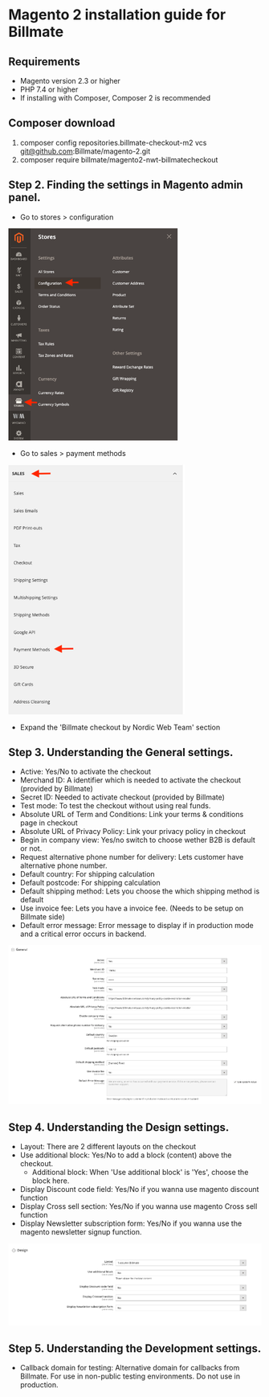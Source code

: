 # Magento 2 installation guide for Billmate
## Requirements
* Magento version 2.3 or higher
* PHP 7.4 or higher
* If installing with Composer, Composer 2 is recommended

## Composer download
1. composer config repositories.billmate-checkout-m2 vcs git@github.com:Billmate/magento-2.git
2. composer require billmate/magento2-nwt-billmatecheckout 

## Step 2. Finding the settings in Magento admin panel.
* Go to stores > configuration

![Admin menu](docs/img/1.png)

* Go to sales > payment methods

![Sales config menu](docs/img/2.png)

* Expand the 'Billmate checkout by Nordic Web Team' section

## Step 3. Understanding the General settings.
* Active: Yes/No to activate the checkout
* Merchand ID: A identifier which is needed to activate the checkout (provided by Billmate)
* Secret ID: Needed to activate checkout (provided by Billmate)
* Test mode: To test the checkout without using real funds.
* Absolute URL of Term and Conditions: Link your terms & conditions page in checkout
* Absolute URL of Privacy Policy: Link your privacy policy in checkout
* Begin in company view: Yes/no switch to choose wether B2B is default or not.
* Request alternative phone number for delivery: Lets customer have alternative phone number.
* Default country: For shipping calculation
* Default postcode: For shipping calculation
* Default shipping method: Lets you choose the which shipping method is default
* Use invoice fee: Lets you have a invoice fee. (Needs to be setup on Billmate side)
* Default error message: Error message to display if in production mode and a critical error occurs in backend.

![General settings](docs/img/3.png)

## Step 4. Understanding the Design settings.
* Layout: There are 2 different layouts on the checkout
* Use additional block: Yes/No to add a block (content) above the checkout.
	*  Additional block: When 'Use additional block' is 'Yes', choose the block here.
* Display Discount code field: Yes/No if you wanna use magento discount function
* Display Cross sell section: Yes/No if you wanna use magento Cross sell function
* Display Newsletter subscription form: Yes/No if you wanna use the magento newsletter signup function.

![Design settings](docs/img/4.png)

## Step 5. Understanding the Development settings.
* Callback domain for testing: Alternative domain for callbacks from Billmate. For use in non-public testing environments. Do not use in production.